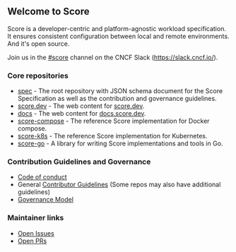 ## Welcome to Score

Score is a developer-centric and platform-agnostic workload specification. It ensures consistent configuration between local and remote environments. And it's open source.

Join us in the [#score](https://cloud-native.slack.com/archives/C07DN0D1UCW) channel on the CNCF Slack (<https://slack.cncf.io/>).

### Core repositories

- [spec](https://github.com/score-spec/spec) - The root repository with JSON schema document for the Score Specification as well as the contribution and governance guidelines.
- [score.dev](https://github.com/score-spec/score.dev) - The web content for [score.dev](https://score.dev).
- [docs](https://github.com/score-spec/docs) - The web content for [docs.score.dev](https://docs.score.dev).
- [score-compose](https://github.com/score-spec/score-compose) - The reference Score implementation for Docker compose.
- [score-k8s](https://github.com/score-spec/score-k8s) - The reference Score implementation for Kubernetes.
- [score-go](https://github.com/score-spec/score-go) - A library for writing Score implementations and tools in Go.

### Contribution Guidelines and Governance

- [Code of conduct](https://github.com/score-spec/spec/blob/main/CODE_OF_CONDUCT.md)
- General [Contributor Guidelines](https://github.com/score-spec/spec/blob/main/CONTRIBUTING.md) (Some repos may also have additional guidelines)
- [Governance Model](https://github.com/score-spec/spec/blob/main/GOVERNANCE.md)

### Maintainer links

- [Open Issues](https://github.com/search?o=desc&q=org%3Ascore-spec++state%3Aopen&s=created&type=issues&state=open)
- [Open PRs](https://github.com/search?q=org%3Ascore-spec++state%3Aopen&type=pullrequests&state=open&s=created&o=desc)
